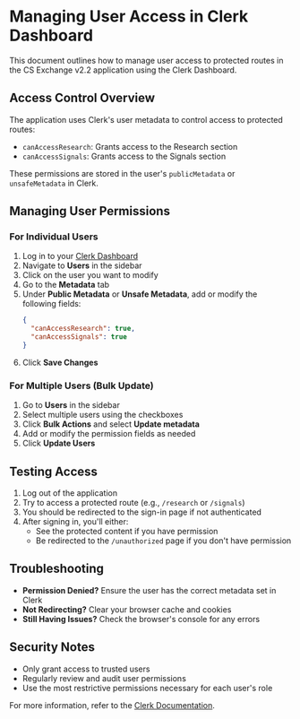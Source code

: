 # Managing User Access in Clerk Dashboard

This document outlines how to manage user access to protected routes in the CS Exchange v2.2 application using the Clerk Dashboard.

## Access Control Overview

The application uses Clerk's user metadata to control access to protected routes:

- `canAccessResearch`: Grants access to the Research section
- `canAccessSignals`: Grants access to the Signals section

These permissions are stored in the user's `publicMetadata` or `unsafeMetadata` in Clerk.

## Managing User Permissions

### For Individual Users

1. Log in to your [Clerk Dashboard](https://dashboard.clerk.com)
2. Navigate to **Users** in the sidebar
3. Click on the user you want to modify
4. Go to the **Metadata** tab
5. Under **Public Metadata** or **Unsafe Metadata**, add or modify the following fields:
   ```json
   {
     "canAccessResearch": true,
     "canAccessSignals": true
   }
   ```
6. Click **Save Changes**

### For Multiple Users (Bulk Update)

1. Go to **Users** in the sidebar
2. Select multiple users using the checkboxes
3. Click **Bulk Actions** and select **Update metadata**
4. Add or modify the permission fields as needed
5. Click **Update Users**

## Testing Access

1. Log out of the application
2. Try to access a protected route (e.g., `/research` or `/signals`)
3. You should be redirected to the sign-in page if not authenticated
4. After signing in, you'll either:
   - See the protected content if you have permission
   - Be redirected to the `/unauthorized` page if you don't have permission

## Troubleshooting

- **Permission Denied?** Ensure the user has the correct metadata set in Clerk
- **Not Redirecting?** Clear your browser cache and cookies
- **Still Having Issues?** Check the browser's console for any errors

## Security Notes

- Only grant access to trusted users
- Regularly review and audit user permissions
- Use the most restrictive permissions necessary for each user's role

For more information, refer to the [Clerk Documentation](https://clerk.com/docs).
